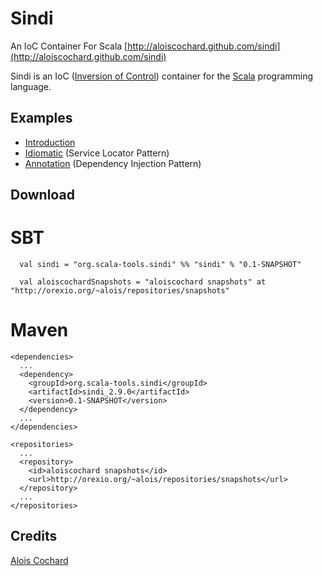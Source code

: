 # Sindi
An IoC Container For Scala
[http://aloiscochard.github.com/sindi](http://aloiscochard.github.com/sindi)

Sindi is an IoC ([Inversion of Control](http://martinfowler.com/articles/injection.html)) container for the [Scala](http://www.scala-lang.org) programming language.

## Examples

  * [Introduction](http://github.com/aloiscochard/sindi/blob/master/src/test/scala/sindi/examples/0_Introduction.scala)
  * [Idiomatic](http://github.com/aloiscochard/sindi/blob/master/src/test/scala/sindi/examples/1_Basic.scala) (Service Locator Pattern)
  * [Annotation](http://github.com/aloiscochard/sindi/blob/master/src/test/scala/sindi/examples/2_Annotation.scala) (Dependency Injection Pattern)

## Download

# SBT

      val sindi = "org.scala-tools.sindi" %% "sindi" % "0.1-SNAPSHOT"

      val aloiscochardSnapshots = "aloiscochard snapshots" at "http://orexio.org/~alois/repositories/snapshots" 

# Maven

    <dependencies>
      ...
      <dependency>
        <groupId>org.scala-tools.sindi</groupId>
        <artifactId>sindi_2.9.0</artifactId>
        <version>0.1-SNAPSHOT</version>
      </dependency>
      ...
    </dependencies>

    <repositories>
      ...
      <repository>
        <id>aloiscochard snapshots</id>
        <url>http://orexio.org/~alois/repositories/snapshots</url>
      </repository>
      ...
    </repositories>

## Credits
[Alois Cochard](http://aloiscochard.blogspot.com)
